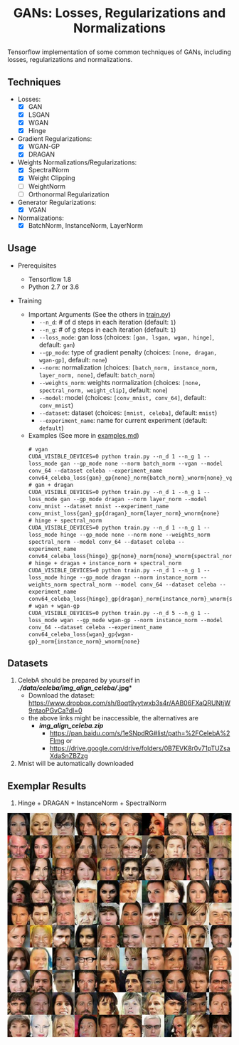 # <p align="center"> GANs: Losses, Regularizations and Normalizations </p>

Tensorflow implementation of some common techniques of GANs, including losses, regularizations and normalizations.

## Techniques

- Losses:
    - [x] GAN
    - [x] LSGAN
    - [x] WGAN
    - [x] Hinge
- Gradient Regularizations:
    - [x] WGAN-GP
    - [x] DRAGAN
- Weights Normalizations/Regularizations:
    - [x] SpectralNorm
    - [x] Weight Clipping
    - [ ] WeightNorm
    - [ ] Orthonormal Regularization
- Generator Regularizations:
    - [x] VGAN
- Normalizations:
    - [x] BatchNorm, InstanceNorm, LayerNorm

## Usage

- Prerequisites
    - Tensorflow 1.8
    - Python 2.7 or 3.6

- Training
    - Important Arguments (See the others in [train.py](train.py))
        - `--n_d`: # of d steps in each iteration (default: `1`)
        - `--n_g`: # of g steps in each iteration (default: `1`)
        - `--loss_mode`: gan loss (choices: `[gan, lsgan, wgan, hinge]`, default: `gan`)
        - `--gp_mode`: type of gradient penalty (choices: `[none, dragan, wgan-gp]`, default: `none`)
        - `--norm`: normalization (choices: `[batch_norm, instance_norm, layer_norm, none]`, default: `batch_norm`)
        - `--weights_norm`: weights normalization (choices: `[none, spectral_norm, weight_clip]`, default: `none`)
        - `--model`: model (choices: `[conv_mnist, conv_64]`, default: `conv_mnist`)
        - `--dataset`: dataset (choices: `[mnist, celeba]`, default: `mnist`)
        - `--experiment_name`: name for current experiment (default: `default`)
    - Examples (See more in [examples.md](examples.md))
        ```console
        # vgan
        CUDA_VISIBLE_DEVICES=0 python train.py --n_d 1 --n_g 1 --loss_mode gan --gp_mode none --norm batch_norm --vgan --model conv_64 --dataset celeba --experiment_name conv64_celeba_loss{gan}_gp{none}_norm{batch_norm}_wnorm{none}_vgan
        # gan + dragan
        CUDA_VISIBLE_DEVICES=0 python train.py --n_d 1 --n_g 1 --loss_mode gan --gp_mode dragan --norm layer_norm --model conv_mnist --dataset mnist --experiment_name conv_mnist_loss{gan}_gp{dragan}_norm{layer_norm}_wnorm{none}
        # hinge + spectral_norm
        CUDA_VISIBLE_DEVICES=0 python train.py --n_d 1 --n_g 1 --loss_mode hinge --gp_mode none --norm none --weights_norm spectral_norm --model conv_64 --dataset celeba --experiment_name conv64_celeba_loss{hinge}_gp{none}_norm{none}_wnorm{spectral_norm}
        # hinge + dragan + instance_norm + spectral_norm
        CUDA_VISIBLE_DEVICES=0 python train.py --n_d 1 --n_g 1 --loss_mode hinge --gp_mode dragan --norm instance_norm --weights_norm spectral_norm --model conv_64 --dataset celeba --experiment_name conv64_celeba_loss{hinge}_gp{dragan}_norm{instance_norm}_wnorm{spectral_norm}
        # wgan + wgan-gp
        CUDA_VISIBLE_DEVICES=0 python train.py --n_d 5 --n_g 1 --loss_mode wgan --gp_mode wgan-gp --norm instance_norm --model conv_64 --dataset celeba --experiment_name conv64_celeba_loss{wgan}_gp{wgan-gp}_norm{instance_norm}_wnorm{none}
        ```

## Datasets

1. CelebA should be prepared by yourself in ***./data/celeba/img_align_celeba/*.jpg***
    - Download the dataset: https://www.dropbox.com/sh/8oqt9vytwxb3s4r/AAB06FXaQRUNtjW9ntaoPGvCa?dl=0
    - the above links might be inaccessible, the alternatives are
        - ***img_align_celeba.zip***
            - https://pan.baidu.com/s/1eSNpdRG#list/path=%2FCelebA%2FImg or
            - https://drive.google.com/drive/folders/0B7EVK8r0v71pTUZsaXdaSnZBZzg
2. Mnist will be automatically downloaded

## Exemplar Results

1. Hinge + DRAGAN + InstanceNorm + SpectralNorm
<p align="center"> <img src="pics\hinge+dragan+instance_norm+spectral_norm.jpg"> </p>